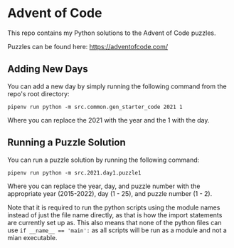 # Advent of Code

This repo contains my Python solutions to the Advent of Code puzzles.

Puzzles can be found here: https://adventofcode.com/

## Adding New Days

You can add a new day by simply running the following command from the repo's root directory:

```
pipenv run python -m src.common.gen_starter_code 2021 1
```

Where you can replace the 2021 with the year and the 1 with the day.

## Running a Puzzle Solution

You can run a puzzle solution by running the following command:

```
pipenv run python -m src.2021.day1.puzzle1
```

Where you can replace the year, day, and puzzle number with the appropriate year (2015-2022), day (1 - 25), and puzzle number (1 - 2).

Note that it is required to run the python scripts using the module names instead of just the file name directly, as that is how the import statements are currently set up as. This also means that none of the python files can use `if __name__ == 'main':` as all scripts will be run as a module and not a mian executable.